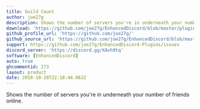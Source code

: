 ```yaml
---
title: Guild Count
author: joe27g
description: Shows the number of servers you're in underneath your number of friends online.
download: 'https://github.com/joe27g/EnhancedDiscord/blob/master/plugins/guild_count.js'
github_profile_url: 'https://github.com/joe27g/'
github_source_url: 'https://github.com/joe27g/EnhancedDiscord/blob/master/plugins/guild_count.js'
support: https://github.com/joe27g/EnhancedDiscord-Plugins/issues
discord_server: 'https://discord.gg/XAvh9tq'
software: [EnhancedDiscord]
auto: true
ghcommentid: 173
layout: product
date: 2018-10-28T22:18:44.062Z
---
```

Shows the number of servers you're in underneath your number of friends online.